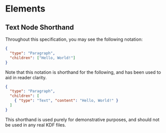 # Elements

## Text Node Shorthand

Throughout this specification, you may see the following notation:

```json
{
  "type": "Paragraph",
  "children": ["Hello, World!"]
}
```

Note that this notation is shorthand for the following, and has been used to aid
in reader clarity.

```json
{
  "type": "Paragraph",
  "children": [
    { "type": "Text", "content": "Hello, World!" }
  ]
}
```

This shorthand is used purely for demonstrative purposes, and should not be used
in any real KDF files.
